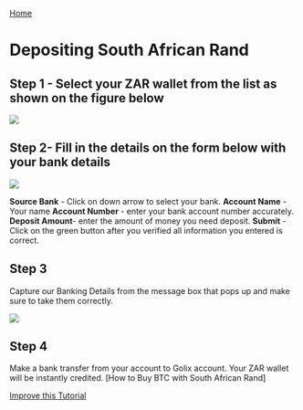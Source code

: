 [Home](/)

# Depositing South African Rand
## Step 1  - Select your ZAR wallet from the list as shown on the figure below

![
](https://lh3.googleusercontent.com/bLuTS1qBOBGer8-eguVLR5xafl8i8eXU48TcpWauqFeJXj8TR3E1BSKiAdSD9GJeMikX-je4PoEH)

## Step 2-  Fill in the details on the form below with your bank details
![
](https://lh3.googleusercontent.com/jtMz7kQb8VacSfpGJrjNzCOmu_LbuLgP_bnn4eUrziiH8wW1Hhc8yIPaWJfPcFybH6PfWpmXjeYE)

  **Source Bank**  - Click on down arrow to select your bank.
  **Account Name**  - Your name
  **Account Number** - enter your bank account number accurately.
  **Deposit Amount**- enter the amount of money you need deposit.
  **Submit**   - Click on the  green button after you verified all information you entered is correct.

## Step 3
Capture our Banking Details from the message box that pops up and make sure to take them correctly.

![
](https://lh3.googleusercontent.com/ZGBGUUDq0b9fci13sEjWFqtbHWW8I7mED7Gd7isQ6dV65T8FWvb1K3i2UW8GIjmvkizPplOdFJy9)

## Step 4
Make a bank transfer from your account to Golix account. Your ZAR wallet will be instantly  credited.
[How to Buy BTC with South African Rand]


[Improve this Tutorial](https://github.com/golixdotcom/guides/edit/master/moving_funds/fiat/depositing_south-african_rand.md)
